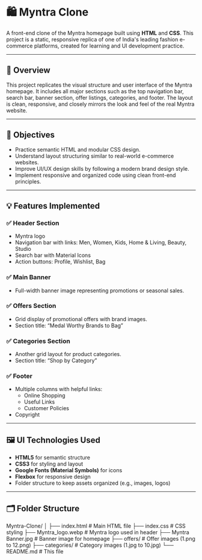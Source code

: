 # 🛍️ Myntra Clone

A front-end clone of the Myntra homepage built using **HTML** and **CSS**. This project is a static, responsive replica of one of India's leading fashion e-commerce platforms, created for learning and UI development practice.

---

## 📌 Overview

This project replicates the visual structure and user interface of the Myntra homepage. It includes all major sections such as the top navigation bar, search bar, banner section, offer listings, categories, and footer. The layout is clean, responsive, and closely mirrors the look and feel of the real Myntra website.

---

## 🎯 Objectives

- Practice semantic HTML and modular CSS design.
- Understand layout structuring similar to real-world e-commerce websites.
- Improve UI/UX design skills by following a modern brand design style.
- Implement responsive and organized code using clean front-end principles.

---

## 💡 Features Implemented

### ✅ Header Section
- Myntra logo
- Navigation bar with links: Men, Women, Kids, Home & Living, Beauty, Studio
- Search bar with Material Icons
- Action buttons: Profile, Wishlist, Bag

### ✅ Main Banner
- Full-width banner image representing promotions or seasonal sales.

### ✅ Offers Section
- Grid display of promotional offers with brand images.
- Section title: “Medal Worthy Brands to Bag”

### ✅ Categories Section
- Another grid layout for product categories.
- Section title: “Shop by Category”

### ✅ Footer
- Multiple columns with helpful links:
  - Online Shopping
  - Useful Links
  - Customer Policies
- Copyright

---

## 🖼️ UI Technologies Used

- **HTML5** for semantic structure
- **CSS3** for styling and layout
- **Google Fonts (Material Symbols)** for icons
- **Flexbox** for responsive design
- Folder structure to keep assets organized (e.g., images, logos)

---

## 🗂️ Folder Structure

Myntra-Clone/
│
├── index.html # Main HTML file
├── index.css # CSS styling
├── Myntra_logo.webp # Myntra logo used in header
├── Myntra Banner.jpg # Banner image for homepage
├── offers/ # Offer images (1.png to 12.png)
├── categories/ # Category images (1.jpg to 10.jpg)
└── README.md # This file



